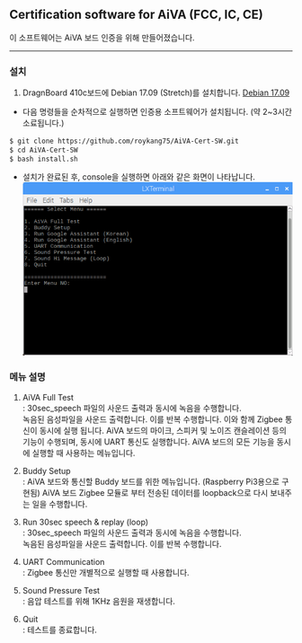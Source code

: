 ## Certification software for AiVA (FCC, IC, CE)

이 소프트웨어는 AiVA 보드 인증을 위해 만들어졌습니다.

---
### 설치
1. DragnBoard 410c보드에 Debian 17.09 (Stretch)를 설치합니다.
   [Debian 17.09](http://releases.linaro.org/96boards/dragonboard410c/linaro/debian/17.09/dragonboard410c_sdcard_install_debian-283.zip)

* 다음 명령들을 순차적으로 실행하면 인증용 소프트웨어가 설치됩니다. (약 2~3시간 소료됩니다.)
```
$ git clone https://github.com/roykang75/AiVA-Cert-SW.git
$ cd AiVA-Cert-SW
$ bash install.sh
```

* 설치가 완료된 후, console을 실행하면 아래와 같은 화면이 나타납니다.
![](/assert/test_menu.png)

### 메뉴 설명
1. AiVA Full Test  
: 30sec_speech 파일의 사운드 출력과 동시에 녹음을 수행합니다.  
  녹음된 음성파일을 사운드 출력합니다. 이를 반복 수행합니다. 
  이와 함께 Zigbee 통신이 동시에 실행 됩니다.
  AiVA 보드의 마이크, 스피커 및 노이즈 캔슬레이션 등의 기능이 수행되며, 동시에 UART 통신도 실행합니다.
  AiVA 보드의 모든 기능을 동시에 실행할 때 사용하는 메뉴입니다.

2. Buddy Setup  
: AiVA 보드와 통신할 Buddy 보드를 위한 메뉴입니다. (Raspberry Pi3용으로 구현됨)
  AiVA 보드 Zigbee 모듈로 부터 전송된 데이터를 loopback으로 다시 보내주는 일을 수행합니다.

3. Run 30sec speech & replay (loop)  
: 30sec_speech 파일의 사운드 출력과 동시에 녹음을 수행합니다.  
  녹음된 음성파일을 사운드 출력합니다. 이를 반복 수행합니다. 

4. UART Communication  
: Zigbee 통신만 개별적으로 실행할 때 사용합니다.

5. Sound Pressure Test  
: 음압 테스트를 위해 1KHz 음원을 재생합니다.

6. Quit  
: 테스트를 종료합니다.

